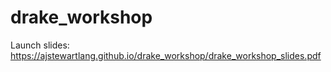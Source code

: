 # drake_workshop
 
Launch slides: https://ajstewartlang.github.io/drake_workshop/drake_workshop_slides.pdf
